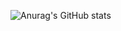 ![Anurag's GitHub stats](https://github-readme-stats.vercel.app/api?username=andriygav&show_icons=true&show=reviews,discussions_started,discussions_answered,prs_merged,prs_merged_percentage)
